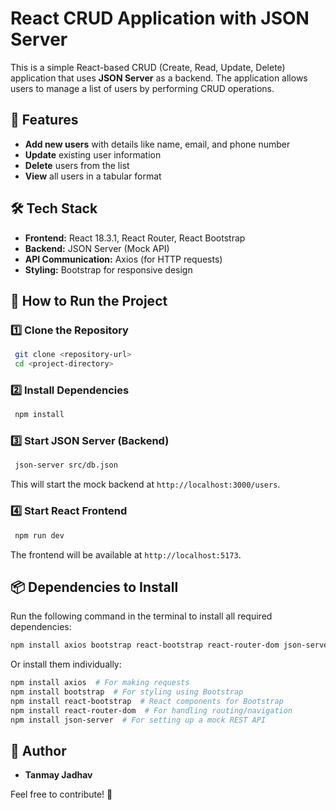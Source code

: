 # React CRUD Application with JSON Server

This is a simple React-based CRUD (Create, Read, Update, Delete) application that uses **JSON Server** as a backend. The application allows users to manage a list of users by performing CRUD operations.

## 🚀 Features

- **Add new users** with details like name, email, and phone number
- **Update** existing user information
- **Delete** users from the list
- **View** all users in a tabular format

## 🛠 Tech Stack

- **Frontend:** React 18.3.1, React Router, React Bootstrap
- **Backend:** JSON Server (Mock API)
- **API Communication:** Axios (for HTTP requests)
- **Styling:** Bootstrap for responsive design

## 🔧 How to Run the Project

### 1️⃣ Clone the Repository
```sh
 git clone <repository-url>
 cd <project-directory>
```

### 2️⃣ Install Dependencies
```sh
 npm install
```

### 3️⃣ Start JSON Server (Backend)
```sh
 json-server src/db.json
```
This will start the mock backend at `http://localhost:3000/users`.

### 4️⃣ Start React Frontend
```sh
 npm run dev
```
The frontend will be available at `http://localhost:5173`.

## 📦 Dependencies to Install

Run the following command in the terminal to install all required dependencies:

```sh
npm install axios bootstrap react-bootstrap react-router-dom json-server
```

Or install them individually:

```sh
npm install axios  # For making requests
npm install bootstrap  # For styling using Bootstrap
npm install react-bootstrap  # React components for Bootstrap
npm install react-router-dom  # For handling routing/navigation
npm install json-server  # For setting up a mock REST API
```

## 📌 Author

- **Tanmay Jadhav**

Feel free to contribute! 🚀

